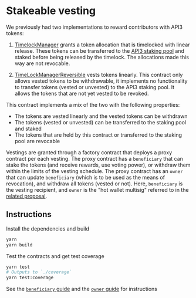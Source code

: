 # Stakeable vesting

We previously had two implementations to reward contributors with API3 tokens:

1. [TimelockManager](https://github.com/api3dao/api3-contracts/blob/master/packages/timelock-manager/contracts/TimelockManager.sol) grants a token allocation that is timelocked with linear release.
   These tokens can be transferred to the [API3 staking pool](https://github.com/api3dao/api3-dao/tree/main/packages/pool) and staked before being released by the timelock.
   The allocations made this way are not revocable.

2. [TimeLockManagerReversible](https://github.com/api3dao/api3-contracts/blob/master/packages/timelock-manager/contracts/TimeLockManagerReversible.sol) vests tokens linearly.
   This contract only allows vested tokens to be withdrawable, it implements no functionality to transfer tokens (vested or unvested) to the API3 staking pool.
   It allows the tokens that are not yet vested to be revoked.

This contract implements a mix of the two with the following properties:

- The tokens are vested linearly and the vested tokens can be withdrawn
- The tokens (vested or unvested) can be transferred to the staking pool and staked
- The tokens that are held by this contract or transferred to the staking pool are revocable

Vestings are granted through a factory contract that deploys a proxy contract per each vesting.
The proxy contract has a `beneficiary` that can stake the tokens (and receive rewards, use voting power), or withdraw them within the limits of the vesting schedule.
The proxy contract has an `owner` that can update `beneficiary` (which is to be used as the means of revocation), and withdraw all tokens (vested or not).
Here, `beneficiary` is the vesting recipient, and `owner` is the "hot wallet multisig" referred to in the [related proposal](https://forum.api3.org/t/primary-proposal-contributor-token-allocations/1755).

## Instructions

Install the dependencies and build

```sh
yarn
yarn build
```

Test the contracts and get test coverage

```sh
yarn test
# Outputs to `./coverage`
yarn test:coverage
```

See the [`beneficiary` guide](./beneficiary-guide.md) and the [`owner` guide](./owner-guide.md) for instructions

